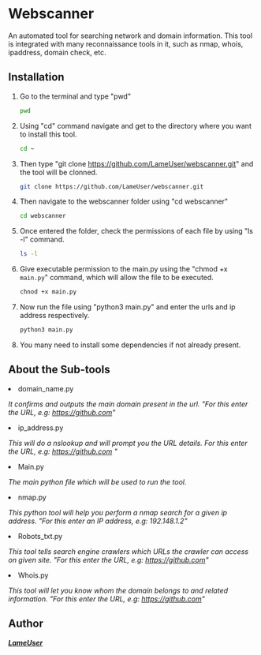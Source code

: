 # Webscanner

An automated tool for searching network and domain information. This tool is integrated with many reconnaissance tools in it, such as nmap, whois, ipaddress, domain check, etc. 


## Installation

1. Go to the terminal and type "pwd"
   ```sh
   pwd
   ```

2. Using "cd" command navigate and get to the directory where you want to install this tool.
   ```sh
   cd ~ 
   ```

3. Then type "git clone https://github.com/LameUser/webscanner.git" and the tool will be clonned.
   ```sh
   git clone https://github.com/LameUser/webscanner.git
   ```

4. Then navigate to the webscanner folder using "cd webscanner"
   ```sh
   cd webscanner
   ```
   
6. Once entered the folder, check the permissions of each file by using "ls -l" command.
   ```sh
   ls -l
   ```

7. Give executable permission to the main.py using the "chmod +x `main.py`" command, which will allow the file to be executed.
   ```sh
   chnod +x main.py
   ```
   
8. Now run the file using "python3 main.py" and enter the urls and ip address respectively.
   ```sh
   python3 main.py
   ```
   
9. You many need to install some dependencies if not already present.




## About the Sub-tools

<li>domain_name.py</li>

_It confirms and outputs the main domain present in the url.
"For this enter the URL, e.g: https://github.com"_

<li>ip_address.py</li>

 _This will do a nslookup and will prompt you the URL details.
For this enter the URL, e.g: https://github.com "_

<li>Main.py</li>

_The main python file which will be used to run the tool._

<li>nmap.py</li>

_This python tool will help you perform a nmap search for a given ip address.
"For this enter an IP address, e.g: 192.148.1.2"_

<li>Robots_txt.py</li>

_This tool tells search engine crawlers which URLs the crawler can access on given site.
"For this enter the URL, e.g: https://github.com"_


<li>Whois.py</li>

_This tool will let you know whom the domain belongs to and related information.
"For this enter the URL, e.g: https://github.com"_


## Author

**_[LameUser](https://github.com/LameUser)_**
